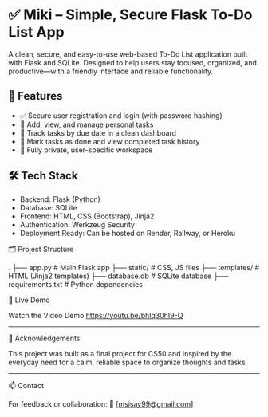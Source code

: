 # ✅ Miki – Simple, Secure Flask To-Do List App

A clean, secure, and easy-to-use web-based To-Do List application built with Flask and SQLite. Designed to help users stay focused, organized, and productive—with a friendly interface and reliable functionality.

## 🌟 Features

- ✅ Secure user registration and login (with password hashing)
- 📝 Add, view, and manage personal tasks
- 📅 Track tasks by due date in a clean dashboard
- 🏁 Mark tasks as done and view completed task history
- 🧠 Fully private, user-specific workspace

## 🛠️ Tech Stack

- Backend: Flask (Python)
- Database: SQLite
- Frontend: HTML, CSS (Bootstrap), Jinja2
- Authentication: Werkzeug Security
- Deployment Ready: Can be hosted on Render, Railway, or Heroku

🗂️ Project Structure

.
├── app.py               # Main Flask app
├── static/              # CSS, JS files
├── templates/           # HTML (Jinja2 templates)
├── database.db          # SQLite database
├── requirements.txt     # Python dependencies

🔗 Live Demo 

Watch the Video Demo
https://youtu.be/bhlq30hI9-Q

---

🙌 Acknowledgements

This project was built as a final project for CS50 and inspired by the everyday need for a calm, reliable space to organize thoughts and tasks.


---

📫 Contact

For feedback or collaboration: 
📧 [msisay99@gmail.com]
